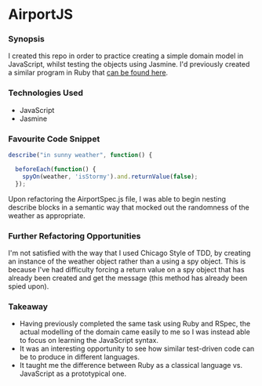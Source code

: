 # AirportJS

### Synopsis

I created this repo in order to practice creating a simple domain model in JavaScript, whilst testing the objects using Jasmine. I'd previously created a similar program in Ruby that [can be found here](https://github.com/tomcoakes/airport-challenge).

### Technologies Used

- JavaScript
- Jasmine

### Favourite Code Snippet

```javascript
describe("in sunny weather", function() {

  beforeEach(function() {
    spyOn(weather, 'isStormy').and.returnValue(false);
  });
```

Upon refactoring the AirportSpec.js file, I was able to begin nesting describe blocks in a semantic way that mocked out the randomness of the weather as appropriate.

### Further Refactoring Opportunities

I'm not satisfied with the way that I used Chicago Style of TDD, by creating an instance of the weather object rather than a using a spy object. This is because I've had difficulty forcing a return value on a spy object that has already been created and get the message (this method has already been spied upon).

### Takeaway

- Having previously completed the same task using Ruby and RSpec, the actual modelling of the domain came easily to me so I was instead able to focus on learning the JavaScript syntax.
- It was an interesting opportunity to see how similar test-driven code can be to produce in different languages.
- It taught me the difference between Ruby as a classical language vs. JavaScript as a prototypical one.
